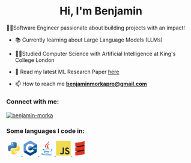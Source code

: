 <h1 align="center">Hi, I'm Benjamin</h1>

👨‍💻Software Engineer passionate about building projects with an impact!

- 📚 Currently learning about Large Language Models (LLMs)

- 👨‍🎓Studied Computer Science with Artificial Intelligence at King's College London
  
- 📝 Read my latest ML Research Paper <a href="https://drive.google.com/file/d/1Y-xc53szuK7MYTgYt29YF30FKVb8L4bY/view?usp=sharing" target="_blank">here</a>

- 📫 How to reach me **benjaminmorkapro@gmail.com**

<h3 align="left">Connect with me:</h3>
<p align="left">
  <a href="https://linkedin.com/in/benjamin-morka" target="_blank">
    <img align="center" src="https://raw.githubusercontent.com/rahuldkjain/github-profile-readme-generator/master/src/images/icons/Social/linked-in-alt.svg" alt="benjamin-morka" height="30" width="40" />
  </a>
</p>


<h3 align="left">Some languages I code in:</h3>
<p align="left"> <a href="https://www.python.org" target="_blank" rel="noreferrer"> <img src="https://raw.githubusercontent.com/devicons/devicon/master/icons/python/python-original.svg" alt="python" width="40" height="40"/> </a> <a href="https://www.w3schools.com/cpp/" target="_blank" rel="noreferrer"> <img src="https://raw.githubusercontent.com/devicons/devicon/master/icons/cplusplus/cplusplus-original.svg" alt="cplusplus" width="40" height="40"/> </a> <a href="https://www.java.com" target="_blank" rel="noreferrer"> <img src="https://raw.githubusercontent.com/devicons/devicon/master/icons/java/java-original.svg" alt="java" width="40" height="40"/> </a> <a href="https://developer.mozilla.org/en-US/docs/Web/JavaScript" target="_blank" rel="noreferrer"> <img src="https://raw.githubusercontent.com/devicons/devicon/master/icons/javascript/javascript-original.svg" alt="javascript" width="40" height="40"/> </a> <a href="https://www.scala-lang.org" target="_blank" rel="noreferrer"> <img src="https://raw.githubusercontent.com/devicons/devicon/master/icons/scala/scala-original.svg" alt="scala" width="40" height="40"/> </a> </p>
